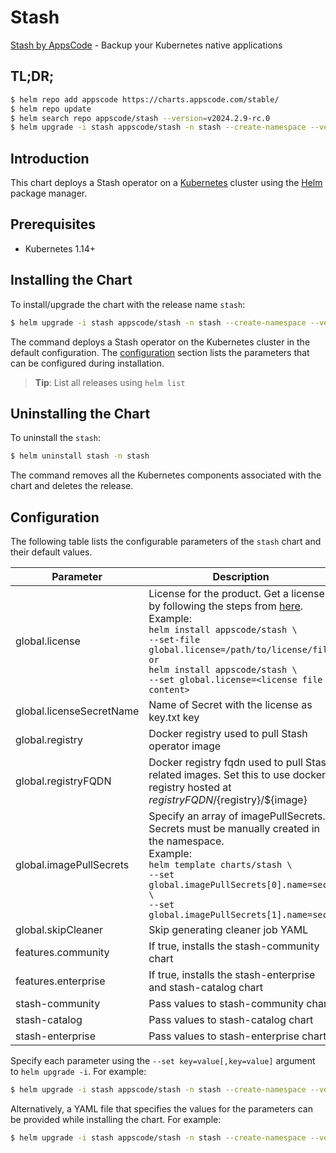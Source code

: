 # Stash

[Stash by AppsCode](https://github.com/stashed/stash) - Backup your Kubernetes native applications

## TL;DR;

```bash
$ helm repo add appscode https://charts.appscode.com/stable/
$ helm repo update
$ helm search repo appscode/stash --version=v2024.2.9-rc.0
$ helm upgrade -i stash appscode/stash -n stash --create-namespace --version=v2024.2.9-rc.0
```

## Introduction

This chart deploys a Stash operator on a [Kubernetes](http://kubernetes.io) cluster using the [Helm](https://helm.sh) package manager.

## Prerequisites

- Kubernetes 1.14+

## Installing the Chart

To install/upgrade the chart with the release name `stash`:

```bash
$ helm upgrade -i stash appscode/stash -n stash --create-namespace --version=v2024.2.9-rc.0
```

The command deploys a Stash operator on the Kubernetes cluster in the default configuration. The [configuration](#configuration) section lists the parameters that can be configured during installation.

> **Tip**: List all releases using `helm list`

## Uninstalling the Chart

To uninstall the `stash`:

```bash
$ helm uninstall stash -n stash
```

The command removes all the Kubernetes components associated with the chart and deletes the release.

## Configuration

The following table lists the configurable parameters of the `stash` chart and their default values.

|        Parameter         |                                                                                                                                                                            Description                                                                                                                                                                             |      Default       |
|--------------------------|--------------------------------------------------------------------------------------------------------------------------------------------------------------------------------------------------------------------------------------------------------------------------------------------------------------------------------------------------------------------|--------------------|
| global.license           | License for the product. Get a license by following the steps from [here](https://stash.run/docs/latest/setup/install/enterprise#get-a-trial-license). <br> Example: <br> `helm install appscode/stash \` <br> `--set-file global.license=/path/to/license/file` <br> `or` <br> `helm install appscode/stash \` <br> `--set global.license=<license file content>` | <code>""</code>    |
| global.licenseSecretName | Name of Secret with the license as key.txt key                                                                                                                                                                                                                                                                                                                     | <code>""</code>    |
| global.registry          | Docker registry used to pull Stash operator image                                                                                                                                                                                                                                                                                                                  | <code>""</code>    |
| global.registryFQDN      | Docker registry fqdn used to pull Stash related images. Set this to use docker registry hosted at ${registryFQDN}/${registry}/${image}                                                                                                                                                                                                                             | <code>""</code>    |
| global.imagePullSecrets  | Specify an array of imagePullSecrets. Secrets must be manually created in the namespace. <br> Example: <br> `helm template charts/stash \` <br> `--set global.imagePullSecrets[0].name=sec0 \` <br> `--set global.imagePullSecrets[1].name=sec1`                                                                                                                   | <code>[]</code>    |
| global.skipCleaner       | Skip generating cleaner job YAML                                                                                                                                                                                                                                                                                                                                   | <code>false</code> |
| features.community       | If true, installs the stash-community chart                                                                                                                                                                                                                                                                                                                        | <code>false</code> |
| features.enterprise      | If true, installs the stash-enterprise and stash-catalog chart                                                                                                                                                                                                                                                                                                     | <code>false</code> |
| stash-community          | Pass values to stash-community chart                                                                                                                                                                                                                                                                                                                               | <code>{}</code>    |
| stash-catalog            | Pass values to stash-catalog chart                                                                                                                                                                                                                                                                                                                                 | <code>{}</code>    |
| stash-enterprise         | Pass values to stash-enterprise chart                                                                                                                                                                                                                                                                                                                              | <code>{}</code>    |


Specify each parameter using the `--set key=value[,key=value]` argument to `helm upgrade -i`. For example:

```bash
$ helm upgrade -i stash appscode/stash -n stash --create-namespace --version=v2024.2.9-rc.0 --set global.registry=stashed
```

Alternatively, a YAML file that specifies the values for the parameters can be provided while
installing the chart. For example:

```bash
$ helm upgrade -i stash appscode/stash -n stash --create-namespace --version=v2024.2.9-rc.0 --values values.yaml
```
